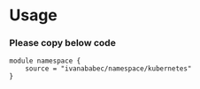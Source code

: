 # Usage

### Please copy below code
```
module namespace {
    source = "ivanababec/namespace/kubernetes"
}
```